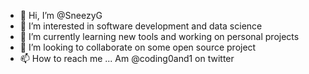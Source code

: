 - 👋 Hi, I’m @SneezyG
- 👀 I’m interested in software development and data science
- 🌱 I’m currently learning new tools and working on personal projects
- 💞️ I’m looking to collaborate on some open source project
- 📫 How to reach me ... Am @coding0and1 on twitter

<!---
SneezyG/SneezyG is a ✨ special ✨ repository because its `README.md` (this file) appears on your GitHub profile.
You can click the Preview link to take a look at your changes.
--->

